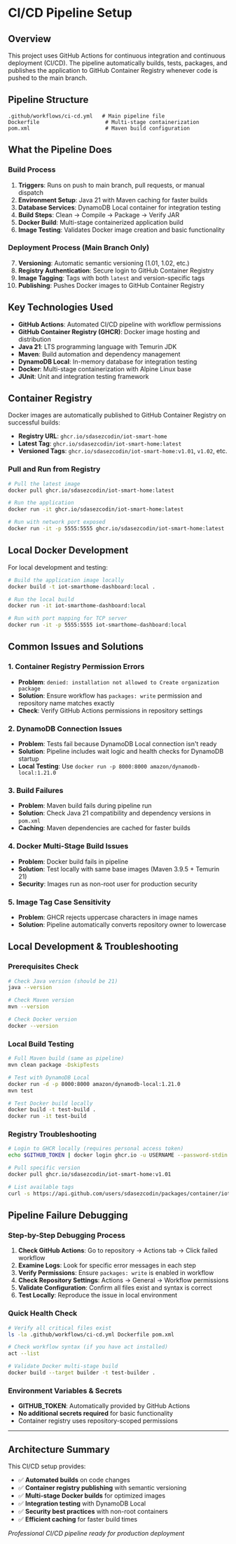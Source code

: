# CI/CD Pipeline Setup

## Overview

This project uses GitHub Actions for continuous integration and continuous deployment (CI/CD). The pipeline automatically builds, tests, packages, and publishes the application to GitHub Container Registry whenever code is pushed to the main branch.

## Pipeline Structure

```
.github/workflows/ci-cd.yml   # Main pipeline file
Dockerfile                     # Multi-stage containerization
pom.xml                        # Maven build configuration
```

## What the Pipeline Does

### Build Process
1. **Triggers**: Runs on push to main branch, pull requests, or manual dispatch
2. **Environment Setup**: Java 21 with Maven caching for faster builds
3. **Database Services**: DynamoDB Local container for integration testing
4. **Build Steps**: Clean → Compile → Package → Verify JAR
5. **Docker Build**: Multi-stage containerized application build
6. **Image Testing**: Validates Docker image creation and basic functionality

### Deployment Process (Main Branch Only)
7. **Versioning**: Automatic semantic versioning (1.01, 1.02, etc.)
8. **Registry Authentication**: Secure login to GitHub Container Registry
9. **Image Tagging**: Tags with both `latest` and version-specific tags
10. **Publishing**: Pushes Docker images to GitHub Container Registry

## Key Technologies Used

- **GitHub Actions**: Automated CI/CD pipeline with workflow permissions
- **GitHub Container Registry (GHCR)**: Docker image hosting and distribution
- **Java 21**: LTS programming language with Temurin JDK
- **Maven**: Build automation and dependency management
- **DynamoDB Local**: In-memory database for integration testing
- **Docker**: Multi-stage containerization with Alpine Linux base
- **JUnit**: Unit and integration testing framework

## Container Registry

Docker images are automatically published to GitHub Container Registry on successful builds:

- **Registry URL**: `ghcr.io/sdasezcodin/iot-smart-home`
- **Latest Tag**: `ghcr.io/sdasezcodin/iot-smart-home:latest`
- **Versioned Tags**: `ghcr.io/sdasezcodin/iot-smart-home:v1.01`, `v1.02`, etc.

### Pull and Run from Registry

```bash
# Pull the latest image
docker pull ghcr.io/sdasezcodin/iot-smart-home:latest

# Run the application
docker run -it ghcr.io/sdasezcodin/iot-smart-home:latest

# Run with network port exposed
docker run -it -p 5555:5555 ghcr.io/sdasezcodin/iot-smart-home:latest
```

## Local Docker Development

For local development and testing:

```bash
# Build the application image locally
docker build -t iot-smarthome-dashboard:local .

# Run the local build
docker run -it iot-smarthome-dashboard:local

# Run with port mapping for TCP server
docker run -it -p 5555:5555 iot-smarthome-dashboard:local
```

## Common Issues and Solutions

### 1. Container Registry Permission Errors
- **Problem**: `denied: installation not allowed to Create organization package`
- **Solution**: Ensure workflow has `packages: write` permission and repository name matches exactly
- **Check**: Verify GitHub Actions permissions in repository settings

### 2. DynamoDB Connection Issues
- **Problem**: Tests fail because DynamoDB Local connection isn't ready
- **Solution**: Pipeline includes wait logic and health checks for DynamoDB startup
- **Local Testing**: Use `docker run -p 8000:8000 amazon/dynamodb-local:1.21.0`

### 3. Build Failures
- **Problem**: Maven build fails during pipeline run
- **Solution**: Check Java 21 compatibility and dependency versions in `pom.xml`
- **Caching**: Maven dependencies are cached for faster builds

### 4. Docker Multi-Stage Build Issues
- **Problem**: Docker build fails in pipeline
- **Solution**: Test locally with same base images (Maven 3.9.5 + Temurin 21)
- **Security**: Images run as non-root user for production security

### 5. Image Tag Case Sensitivity
- **Problem**: GHCR rejects uppercase characters in image names
- **Solution**: Pipeline automatically converts repository owner to lowercase

## Local Development & Troubleshooting

### Prerequisites Check
```bash
# Check Java version (should be 21)
java --version

# Check Maven version
mvn --version

# Check Docker version
docker --version
```

### Local Build Testing
```bash
# Full Maven build (same as pipeline)
mvn clean package -DskipTests

# Test with DynamoDB Local
docker run -d -p 8000:8000 amazon/dynamodb-local:1.21.0
mvn test

# Test Docker build locally
docker build -t test-build .
docker run -it test-build
```

### Registry Troubleshooting
```bash
# Login to GHCR locally (requires personal access token)
echo $GITHUB_TOKEN | docker login ghcr.io -u USERNAME --password-stdin

# Pull specific version
docker pull ghcr.io/sdasezcodin/iot-smart-home:v1.01

# List available tags
curl -s https://api.github.com/users/sdasezcodin/packages/container/iot-smart-home/versions
```

## Pipeline Failure Debugging

### Step-by-Step Debugging Process
1. **Check GitHub Actions**: Go to repository → Actions tab → Click failed workflow
2. **Examine Logs**: Look for specific error messages in each step
3. **Verify Permissions**: Ensure `packages: write` is enabled in workflow
4. **Check Repository Settings**: Actions → General → Workflow permissions
5. **Validate Configuration**: Confirm all files exist and syntax is correct
6. **Test Locally**: Reproduce the issue in local environment

### Quick Health Check
```bash
# Verify all critical files exist
ls -la .github/workflows/ci-cd.yml Dockerfile pom.xml

# Check workflow syntax (if you have act installed)
act --list

# Validate Docker multi-stage build
docker build --target builder -t test-builder .
```

### Environment Variables & Secrets
- **GITHUB_TOKEN**: Automatically provided by GitHub Actions
- **No additional secrets required** for basic functionality
- Container registry uses repository-scoped permissions

---

## Architecture Summary

This CI/CD setup provides:
- ✅ **Automated builds** on code changes
- ✅ **Container registry publishing** with semantic versioning
- ✅ **Multi-stage Docker builds** for optimized images
- ✅ **Integration testing** with DynamoDB Local
- ✅ **Security best practices** with non-root containers
- ✅ **Efficient caching** for faster build times

*Professional CI/CD pipeline ready for production deployment*
